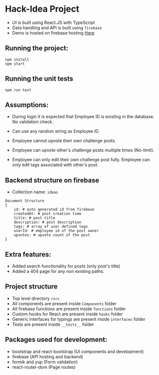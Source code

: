 # Hack-Idea Project

- UI is built using React.JS with TypeScript
- Data handling and API is built using `firebase`
- Demo is hosted on firebase hosting [Here](https://hack-idea-6dfbb.web.app/)

## Running the project:
```
npm install
npm start
```

## Running the unit tests
```
npm run test
```


## Assumptions:
- During login it is expected that Employee ID is existing in the database. No validation check.
- Can use any random string as Employee ID.

- Employee cannot upvote their own challenge posts.
- Employee can upvote other's challenge posts multiple times (No-limit).
- Employee can only edit their own challenge post fully. Employee can only edit tags associated with other's post.

## Backend structure on firebase
- Collection name: `ideas`
```
Document Structure 
{
    id: # auto generated id from firebase
    createdAt: # post creation time
    title: # post title
    description: # post description
    tags: # array of user defined tags
    userId: # employee id of the post owner
    upvotes: # upvote count of the post
}
```

## Extra features:
- Added search functionality for posts (only post's title)
- Added a 404 page for any non existing paths.

## Project structure
- Top level directory `/src`
- All components are present inside `Components` folder
- All firebase functions are present inside `functions` folder
- Custom hooks for React are present inside `hooks` folder
- Generic interfaces for typings are present inside `interfaces` folder
- Tests are present inside `__tests__` folder

## Packages used for development:
- bootstrap and react-bootstrap (UI components and development)
- firebase (API hosting and backend)
- formik and yup (Form validation)
- react-router-dom (Page routes)
